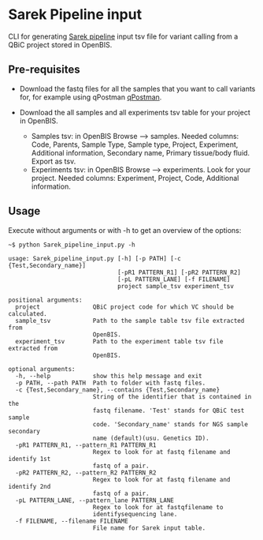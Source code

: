 # Sarek Pipeline input

CLI for generating [Sarek pipeline](https://github.com/SciLifeLab/Sarek) input tsv file
for variant calling from a QBiC project stored in OpenBIS.

## Pre-requisites

* Download the fastq files for all the samples that you want to call variants for, 
for example using qPostman [qPostman](https://github.com/qbicsoftware/postman-cli).

* Download the all samples and all experiments tsv table for your project in OpenBIS.
  * Samples tsv: in OpenBIS Browse --> samples. Needed columns: Code, Parents, 
  Sample Type, Sample type, Project, Experiment, Additional information, 
  Secondary name, Primary tissue/body fluid. Export as tsv.
  * Experiments tsv: in OpenBIS Browse --> experiments. Look for your project. Needed
  columns: Experiment, Project, Code, Additional information.
  
## Usage

Execute without arguments or with -h to get an overview of the options:
```
~$ python Sarek_pipeline_input.py -h

usage: Sarek_pipeline_input.py [-h] [-p PATH] [-c {Test,Secondary_name}]
                               [-pR1 PATTERN_R1] [-pR2 PATTERN_R2]
                               [-pL PATTERN_LANE] [-f FILENAME]
                               project sample_tsv experiment_tsv

positional arguments:
  project               QBiC project code for which VC should be calculated.
  sample_tsv            Path to the sample table tsv file extracted from
                        OpenBIS.
  experiment_tsv        Path to the experiment table tsv file extracted from
                        OpenBIS.

optional arguments:
  -h, --help            show this help message and exit
  -p PATH, --path PATH  Path to folder with fastq files.
  -c {Test,Secondary_name}, --contains {Test,Secondary_name}
                        String of the identifier that is contained in the
                        fastq filename. 'Test' stands for QBiC test sample
                        code. 'Secondary_name' stands for NGS sample secondary
                        name (default)(usu. Genetics ID).
  -pR1 PATTERN_R1, --pattern_R1 PATTERN_R1
                        Regex to look for at fastq filename and identify 1st
                        fastq of a pair.
  -pR2 PATTERN_R2, --pattern_R2 PATTERN_R2
                        Regex to look for at fastq filename and identify 2nd
                        fastq of a pair.
  -pL PATTERN_LANE, --pattern_lane PATTERN_LANE
                        Regex to look for at fastqfilename to
                        identifysequencing lane.
  -f FILENAME, --filename FILENAME
                        File name for Sarek input table.
```
